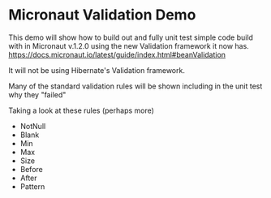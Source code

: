 # Micronaut Validation Demo

This demo will show how to build out and fully unit test simple code build with in Micronaut v.1.2.0 using 
the new Validation framework it now has. 
<https://docs.micronaut.io/latest/guide/index.html#beanValidation>

It will not be using Hibernate's Validation framework.

Many of the standard validation rules will be shown including in the unit test why they "failed"

Taking a look at these rules (perhaps more)

* NotNull
* Blank
* Min
* Max
* Size
* Before
* After
* Pattern
